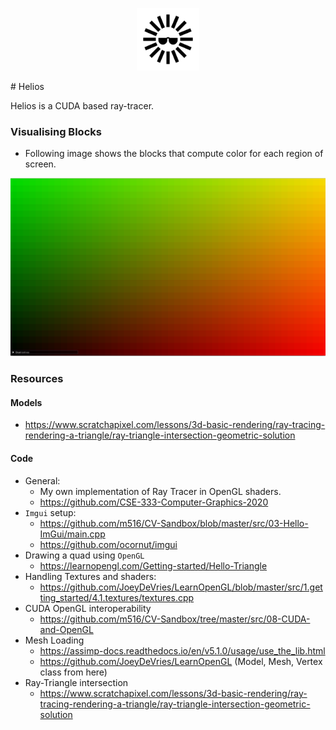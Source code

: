 <p align="center">   <img      width="100"     height="100"     src="https://github.com/aditya18007/Cuda-Raytracer/blob/main/assets/logo.svg"   > </p>
# Helios

Helios is a CUDA based ray-tracer.

### Visualising Blocks 

* Following image shows the blocks that compute color for each region of screen.

![](assets/images/visualising_blocks.png)

### Resources

#### Models

* https://www.scratchapixel.com/lessons/3d-basic-rendering/ray-tracing-rendering-a-triangle/ray-triangle-intersection-geometric-solution

#### Code

* General:
  * My own implementation of Ray Tracer in OpenGL shaders.
  * https://github.com/CSE-333-Computer-Graphics-2020
* `Imgui` setup:
  * https://github.com/m516/CV-Sandbox/blob/master/src/03-Hello-ImGui/main.cpp
  * https://github.com/ocornut/imgui
* Drawing a quad using `OpenGL`
  * https://learnopengl.com/Getting-started/Hello-Triangle
* Handling Textures and shaders:
  * https://github.com/JoeyDeVries/LearnOpenGL/blob/master/src/1.getting_started/4.1.textures/textures.cpp 
* CUDA OpenGL interoperability
  * https://github.com/m516/CV-Sandbox/tree/master/src/08-CUDA-and-OpenGL
* Mesh Loading
  * https://assimp-docs.readthedocs.io/en/v5.1.0/usage/use_the_lib.html
  * https://github.com/JoeyDeVries/LearnOpenGL (Model, Mesh, Vertex class from here)
* Ray-Triangle intersection
  * https://www.scratchapixel.com/lessons/3d-basic-rendering/ray-tracing-rendering-a-triangle/ray-triangle-intersection-geometric-solution

